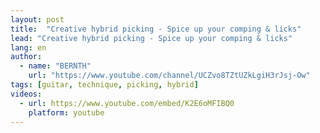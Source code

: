 ```yaml
---
layout: post
title:  "Creative hybrid picking - Spice up your comping & licks"
lead: "Creative hybrid picking - Spice up your comping & licks"
lang: en
author:
  - name: "BERNTH"
    url: "https://www.youtube.com/channel/UCZvo8TZtUZkLgiH3rJsj-Ow"
tags: [guitar, technique, picking, hybrid]
videos:
  - url: https://www.youtube.com/embed/K2E6oMFIBQ0
    platform: youtube
---
```

